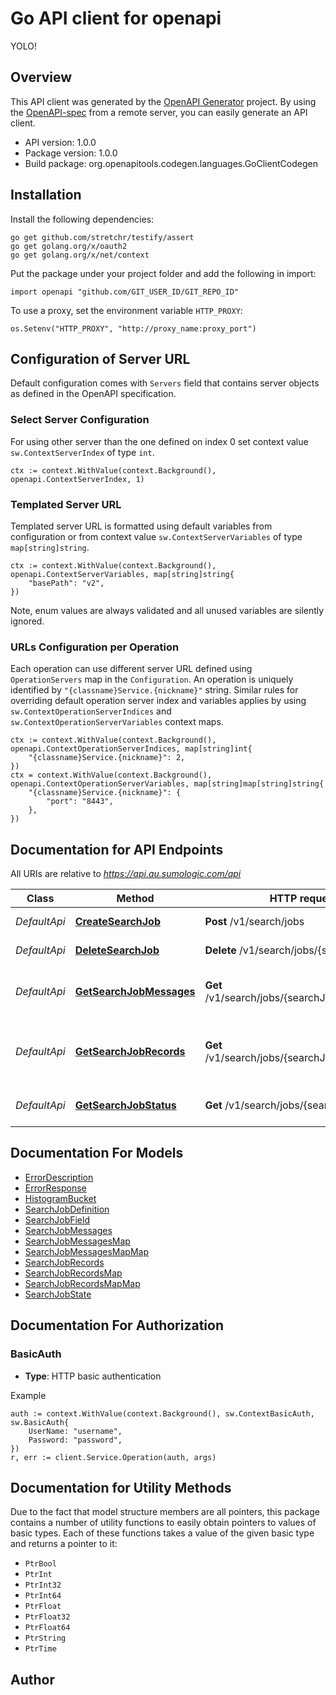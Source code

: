 # Go API client for openapi

YOLO!


## Overview
This API client was generated by the [OpenAPI Generator](https://openapi-generator.tech) project.  By using the [OpenAPI-spec](https://www.openapis.org/) from a remote server, you can easily generate an API client.

- API version: 1.0.0
- Package version: 1.0.0
- Build package: org.openapitools.codegen.languages.GoClientCodegen

## Installation

Install the following dependencies:

```shell
go get github.com/stretchr/testify/assert
go get golang.org/x/oauth2
go get golang.org/x/net/context
```

Put the package under your project folder and add the following in import:

```golang
import openapi "github.com/GIT_USER_ID/GIT_REPO_ID"
```

To use a proxy, set the environment variable `HTTP_PROXY`:

```golang
os.Setenv("HTTP_PROXY", "http://proxy_name:proxy_port")
```

## Configuration of Server URL

Default configuration comes with `Servers` field that contains server objects as defined in the OpenAPI specification.

### Select Server Configuration

For using other server than the one defined on index 0 set context value `sw.ContextServerIndex` of type `int`.

```golang
ctx := context.WithValue(context.Background(), openapi.ContextServerIndex, 1)
```

### Templated Server URL

Templated server URL is formatted using default variables from configuration or from context value `sw.ContextServerVariables` of type `map[string]string`.

```golang
ctx := context.WithValue(context.Background(), openapi.ContextServerVariables, map[string]string{
	"basePath": "v2",
})
```

Note, enum values are always validated and all unused variables are silently ignored.

### URLs Configuration per Operation

Each operation can use different server URL defined using `OperationServers` map in the `Configuration`.
An operation is uniquely identified by `"{classname}Service.{nickname}"` string.
Similar rules for overriding default operation server index and variables applies by using `sw.ContextOperationServerIndices` and `sw.ContextOperationServerVariables` context maps.

```
ctx := context.WithValue(context.Background(), openapi.ContextOperationServerIndices, map[string]int{
	"{classname}Service.{nickname}": 2,
})
ctx = context.WithValue(context.Background(), openapi.ContextOperationServerVariables, map[string]map[string]string{
	"{classname}Service.{nickname}": {
		"port": "8443",
	},
})
```

## Documentation for API Endpoints

All URIs are relative to *https://api.au.sumologic.com/api*

Class | Method | HTTP request | Description
------------ | ------------- | ------------- | -------------
*DefaultApi* | [**CreateSearchJob**](docs/DefaultApi.md#createsearchjob) | **Post** /v1/search/jobs | Create a Search Job.
*DefaultApi* | [**DeleteSearchJob**](docs/DefaultApi.md#deletesearchjob) | **Delete** /v1/search/jobs/{searchJobId} | Delete a search job.
*DefaultApi* | [**GetSearchJobMessages**](docs/DefaultApi.md#getsearchjobmessages) | **Get** /v1/search/jobs/{searchJobId}/messages | Fetch messages found by a search job.
*DefaultApi* | [**GetSearchJobRecords**](docs/DefaultApi.md#getsearchjobrecords) | **Get** /v1/search/jobs/{searchJobId}/records | Fetch records produced by a search job.
*DefaultApi* | [**GetSearchJobStatus**](docs/DefaultApi.md#getsearchjobstatus) | **Get** /v1/search/jobs/{searchJobId} | Get status for a search job.


## Documentation For Models

 - [ErrorDescription](docs/ErrorDescription.md)
 - [ErrorResponse](docs/ErrorResponse.md)
 - [HistogramBucket](docs/HistogramBucket.md)
 - [SearchJobDefinition](docs/SearchJobDefinition.md)
 - [SearchJobField](docs/SearchJobField.md)
 - [SearchJobMessages](docs/SearchJobMessages.md)
 - [SearchJobMessagesMap](docs/SearchJobMessagesMap.md)
 - [SearchJobMessagesMapMap](docs/SearchJobMessagesMapMap.md)
 - [SearchJobRecords](docs/SearchJobRecords.md)
 - [SearchJobRecordsMap](docs/SearchJobRecordsMap.md)
 - [SearchJobRecordsMapMap](docs/SearchJobRecordsMapMap.md)
 - [SearchJobState](docs/SearchJobState.md)


## Documentation For Authorization



### BasicAuth

- **Type**: HTTP basic authentication

Example

```golang
auth := context.WithValue(context.Background(), sw.ContextBasicAuth, sw.BasicAuth{
    UserName: "username",
    Password: "password",
})
r, err := client.Service.Operation(auth, args)
```


## Documentation for Utility Methods

Due to the fact that model structure members are all pointers, this package contains
a number of utility functions to easily obtain pointers to values of basic types.
Each of these functions takes a value of the given basic type and returns a pointer to it:

* `PtrBool`
* `PtrInt`
* `PtrInt32`
* `PtrInt64`
* `PtrFloat`
* `PtrFloat32`
* `PtrFloat64`
* `PtrString`
* `PtrTime`

## Author



